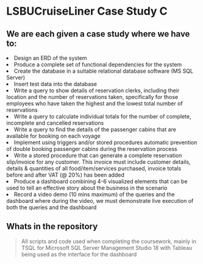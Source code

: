 # LSBUCruiseLiner Case Study C

## We are each given a case study where we have to:
><ol>
<li>Design an ERD of the system</li>
<li>Produce a complete set of functional dependencies for the system</li>
<li>Create the database in a suitable relational database software (MS SQL Server)</li>
<li>Insert test data into the database</li>
<li>Write a query to show details of reservation clerks, including their location and the number of reservations taken, specifically for those employees who have taken the highest and the lowest total number of reservations</li>
<li>Write a query to calculate individual totals for the number of complete, incomplete and cancelled reservations</li>
<li>Write a query to find the details of the passenger cabins that are available for booking on each voyage</li>
<li>Implement using triggers and/or stored procedures automatic prevention of double booking passenger cabins during the reservation process</li>
<li>Write a stored procedure that can generate a complete reservation slip/invoice for any customer. This invoice must include customer details, details & quantities of all food/item/services purchased, invoice totals before and after VAT (@ 20%) has been added</li>
<li>Produce a dashboard combining 4-6 visualized elements that can be used to tell an effective story about the business in the scenario</li>
<li>Record a video demo (10 mins maximum) of the queries and the dashboard where during the video, we must demonstrate live execution of both the queries and the dashboard</li>
</ol>

## Whats in the repository

> All scripts and code used when completing the coursework, mainly in TSQL for Microsoft SQL Server Management Studio 18 with Tableau being used as the interface for the dashboard

